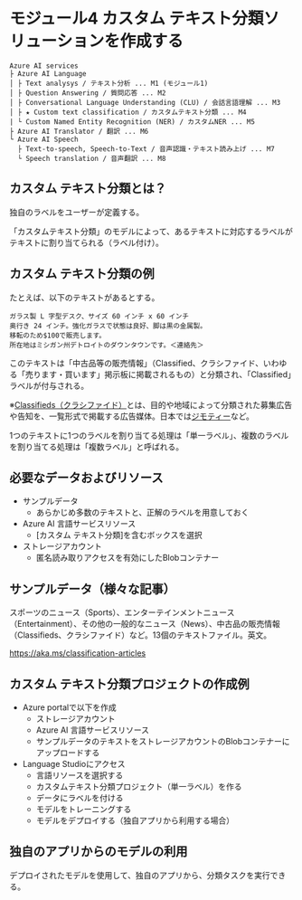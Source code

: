# モジュール4 カスタム テキスト分類ソリューションを作成する

```
Azure AI services
├ Azure AI Language
│ ├ Text analysys / テキスト分析 ... M1 (モジュール1)
│ ├ Question Answering / 質問応答 ... M2
│ ├ Conversational Language Understanding (CLU) / 会話言語理解 ... M3
│ ├ ★ Custom text classification / カスタムテキスト分類 ... M4
| └ Custom Named Entity Recognition (NER) / カスタムNER ... M5
├ Azure AI Translator / 翻訳 ... M6
└ Azure AI Speech
  ├ Text-to-speech, Speech-to-Text / 音声認識・テキスト読み上げ ... M7
  └ Speech translation / 音声翻訳 ... M8
```


## カスタム テキスト分類とは？

独自のラベルをユーザーが定義する。

「カスタムテキスト分類」のモデルによって、あるテキストに対応するラベルがテキストに割り当てられる（ラベル付け）。

## カスタム テキスト分類の例

たとえば、以下のテキストがあるとする。

```
ガラス製 L 字型デスク、サイズ 60 インチ x 60 インチ
奥行き 24 インチ。強化ガラスで状態は良好、脚は黒の金属製。
移転のため$100で販売します。
所在地はミシガン州デトロイトのダウンタウンです。＜連絡先＞
```

このテキストは「中古品等の販売情報」（Classified、クラシファイド、いわゆる「売ります・買います」掲示板に掲載されるもの）と分類され、「Classified」ラベルが付与される。

※[Classifieds（クラシファイド）](https://ja.wikipedia.org/wiki/%E3%82%AF%E3%83%A9%E3%82%B7%E3%83%95%E3%82%A1%E3%82%A4%E3%83%89)とは、目的や地域によって分類された募集広告や告知を、一覧形式で掲載する広告媒体。日本では[ジモティー](https://jmty.jp/tokyo)など。

1つのテキストに1つのラベルを割り当てる処理は「単一ラベル」、複数のラベルを割り当てる処理は「複数ラベル」と呼ばれる。

## 必要なデータおよびリソース

- サンプルデータ
  - あらかじめ多数のテキストと、正解のラベルを用意しておく
- Azure AI 言語サービスリソース
  - [カスタム テキスト分類]を含むボックスを選択
- ストレージアカウント
  - 匿名読み取りアクセスを有効にしたBlobコンテナー

## サンプルデータ（様々な記事）

スポーツのニュース（Sports）、エンターテインメントニュース（Entertainment）、その他の一般的なニュース（News）、中古品の販売情報（Classifieds、クラシファイド）など。13個のテキストファイル。英文。

https://aka.ms/classification-articles

## カスタム テキスト分類プロジェクトの作成例

- Azure portalで以下を作成
  - ストレージアカウント
  - Azure AI 言語サービスリソース
  - サンプルデータのテキストをストレージアカウントのBlobコンテナーにアップロードする
- Language Studioにアクセス
  - 言語リソースを選択する
  - カスタムテキスト分類プロジェクト（単一ラベル）を作る
  - データにラベルを付ける
  - モデルをトレーニングする
  - モデルをデプロイする（独自アプリから利用する場合）

## 独自のアプリからのモデルの利用

デプロイされたモデルを使用して、独自のアプリから、分類タスクを実行できる。
